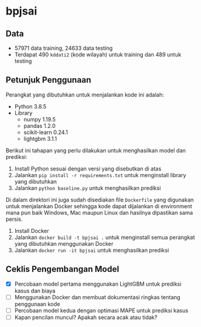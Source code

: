 # bpjsai

## Data

* 57971 data training, 24633 data testing
* Terdapat 490 `kddati2` (kode wilayah) untuk training dan 489 untuk testing

## Petunjuk Penggunaan

Perangkat yang dibutuhkan untuk menjalankan kode ini adalah:

* Python 3.8.5
* Library
    * numpy 1.19.5
    * pandas 1.2.0
    * scikit-learn 0.24.1
    * lightgbm 3.1.1

Berikut ini tahapan yang perlu dilakukan untuk menghasilkan model dan prediksi:

1. Install Python sesuai dengan versi yang disebutkan di atas
2. Jalankan `pip install -r requirements.txt` untuk menginstall library yang dibutuhkan
3. Jalankan `python baseline.py` untuk menghasilkan prediksi

Di dalam direktori ini juga sudah disediakan file `Dockerfile` yang digunakan untuk menjalankan Docker sehingga kode dapat dijalankan di environment mana pun baik Windows, Mac maupun Linux dan hasilnya dipastikan sama persis. 

1. Install Docker
2. Jalankan `docker build -t bpjsai .` untuk menginstall semua perangkat yang dibutuhkan menggunakan Docker
3. Jalankan `docker run -it bpjsai` untuk menghasilkan prediksi

## Ceklis Pengembangan Model

- [x] Percobaan model pertama menggunakan LightGBM untuk prediksi kasus dan biaya 
- [ ] Menggunakan Docker dan membuat dokumentasi ringkas tentang penggunaan kode
- [ ] Percobaan model kedua dengan optimasi MAPE untuk prediksi kasus
- [ ] Kapan pencilan muncul? Apakah secara acak atau tidak?